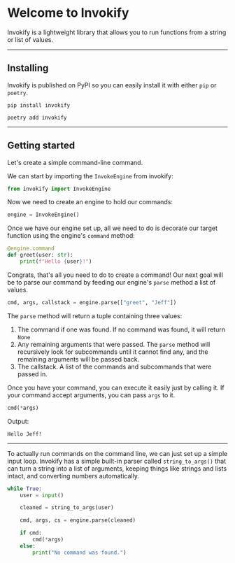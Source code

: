 # Welcome to Invokify

Invokify is a lightweight library that allows you to run functions from a string or list of values.


---

## Installing
Invokify is published on PyPI so you can easily install it with either `pip` or `poetry`.
```shell
pip install invokify
```
```shell
poetry add invokify
```
---
## Getting started

Let's create a simple command-line command.

We can start by importing the `InvokeEngine` from invokify:

```py
from invokify import InvokeEngine
```
Now we need to create an engine to hold our commands:
```py
engine = InvokeEngine()
```
Once we have our engine set up, all we need to do is decorate our target function using the engine's `command` method:
```py
@engine.command
def greet(user: str):
    print(f"Hello {user}!")
```
Congrats, that's all you need to do to create a command! Our next goal will be to parse our command by feeding our engine's `parse` method a list of values.
```py
cmd, args, callstack = engine.parse(["greet", "Jeff"])
```
The `parse` method will return a tuple containing three values:

1. The command if one was found. If no command was found, it will return `None` 
2. Any remaining arguments that were passed. The `parse` method will recursively look for subcommands until it cannot find any, and the remaining arguments will be passed back.
3. The callstack. A list of the commands and subcommands that were passed in.

Once you have your command, you can execute it easily just by calling it. If your command accept arguments, you can pass `args` to it.

```py
cmd(*args)
```
Output:
```
Hello Jeff!
```
---
To actually run commands on the command line, we can just set up a simple input loop.
Invokify has a simple built-in parser called `string_to_args()` that can turn a string into a list of arguments, keeping things like strings and lists intact, and converting numbers automatically.

```py
while True:
    user = input()

    cleaned = string_to_args(user)

    cmd, args, cs = engine.parse(cleaned)

    if cmd:
        cmd(*args)
    else:
        print("No command was found.")
```